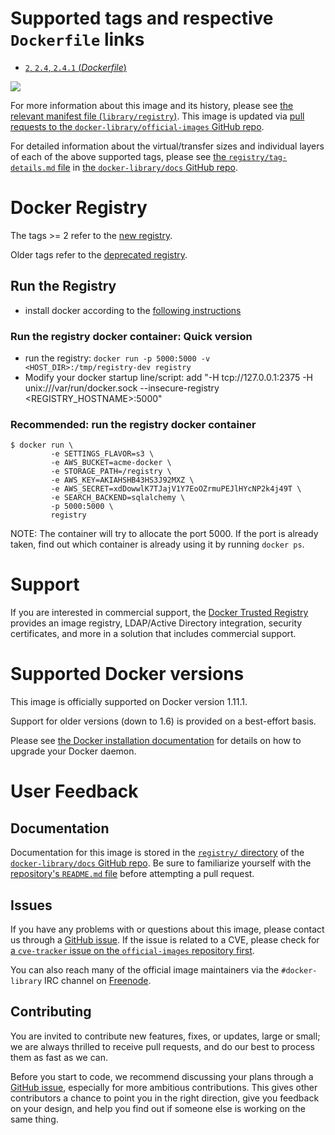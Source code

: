 # Supported tags and respective `Dockerfile` links

-	[`2`, `2.4`, `2.4.1` (*Dockerfile*)](https://github.com/docker/distribution-library-image/blob/5cbbc8d1e6046cef5938e3380fd2a5fbd854f921/Dockerfile)

[![](https://badge.imagelayers.io/registry:2.svg)](https://imagelayers.io/?images=registry:2)

For more information about this image and its history, please see [the relevant manifest file (`library/registry`)](https://github.com/docker-library/official-images/blob/master/library/registry). This image is updated via [pull requests to the `docker-library/official-images` GitHub repo](https://github.com/docker-library/official-images/pulls?q=label%3Alibrary%2Fregistry).

For detailed information about the virtual/transfer sizes and individual layers of each of the above supported tags, please see [the `registry/tag-details.md` file](https://github.com/docker-library/docs/blob/master/registry/tag-details.md) in [the `docker-library/docs` GitHub repo](https://github.com/docker-library/docs).

# Docker Registry

The tags >= 2 refer to the [new registry](https://github.com/docker/distribution).

Older tags refer to the [deprecated registry](https://github.com/docker/docker-registry).

## Run the Registry

-	install docker according to the [following instructions](http://docs.docker.io/installation/#installation)

### Run the registry docker container: Quick version

-	run the registry: `docker run -p 5000:5000 -v <HOST_DIR>:/tmp/registry-dev registry`
-	Modify your docker startup line/script: add "-H tcp://127.0.0.1:2375 -H unix:///var/run/docker.sock --insecure-registry <REGISTRY_HOSTNAME>:5000"

### Recommended: run the registry docker container

```console
$ docker run \
         -e SETTINGS_FLAVOR=s3 \
         -e AWS_BUCKET=acme-docker \
         -e STORAGE_PATH=/registry \
         -e AWS_KEY=AKIAHSHB43HS3J92MXZ \
         -e AWS_SECRET=xdDowwlK7TJajV1Y7EoOZrmuPEJlHYcNP2k4j49T \
         -e SEARCH_BACKEND=sqlalchemy \
         -p 5000:5000 \
         registry
```

NOTE: The container will try to allocate the port 5000. If the port is already taken, find out which container is already using it by running `docker ps`.

# Support

If you are interested in commercial support, the [Docker Trusted Registry](https://www.docker.com/docker-trusted-registry) provides an image registry, LDAP/Active Directory integration, security certificates, and more in a solution that includes commercial support.

# Supported Docker versions

This image is officially supported on Docker version 1.11.1.

Support for older versions (down to 1.6) is provided on a best-effort basis.

Please see [the Docker installation documentation](https://docs.docker.com/installation/) for details on how to upgrade your Docker daemon.

# User Feedback

## Documentation

Documentation for this image is stored in the [`registry/` directory](https://github.com/docker-library/docs/tree/master/registry) of the [`docker-library/docs` GitHub repo](https://github.com/docker-library/docs). Be sure to familiarize yourself with the [repository's `README.md` file](https://github.com/docker-library/docs/blob/master/README.md) before attempting a pull request.

## Issues

If you have any problems with or questions about this image, please contact us through a [GitHub issue](https://github.com/docker/docker-registry/issues). If the issue is related to a CVE, please check for [a `cve-tracker` issue on the `official-images` repository first](https://github.com/docker-library/official-images/issues?q=label%3Acve-tracker).

You can also reach many of the official image maintainers via the `#docker-library` IRC channel on [Freenode](https://freenode.net).

## Contributing

You are invited to contribute new features, fixes, or updates, large or small; we are always thrilled to receive pull requests, and do our best to process them as fast as we can.

Before you start to code, we recommend discussing your plans through a [GitHub issue](https://github.com/docker/docker-registry/issues), especially for more ambitious contributions. This gives other contributors a chance to point you in the right direction, give you feedback on your design, and help you find out if someone else is working on the same thing.
